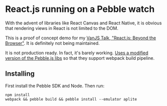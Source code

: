 # React.js running on a Pebble watch

With the advent of libraries like React Canvas and React Native, it is obvious that rendering views in React is not limited to the DOM.

This is a proof of concept demo for my [VanJS Talk, "React.js: Beyond the Browser"](http://www.meetup.com/vancouver-javascript-developers/events/222162125/). It is definitely not being maintained.

It is not production ready. In fact, it's barely working. [Uses a modified version of the Pebble.js libs](https://github.com/pebble/pebblejs) so that they support webpack build pipeline.

## Installing

First install the Pebble SDK and Node. Then run:

```
npm install
webpack && pebble build && pebble install --emulator aplite
```

